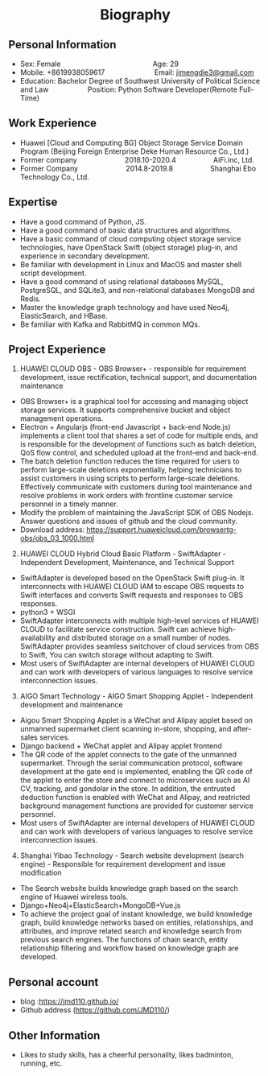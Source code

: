 <center>
<h1>Biography</h1>
</center>


## Personal Information

* Sex: Female &emsp;&emsp;&emsp;&emsp;&emsp;&emsp;&emsp;&emsp;&emsp;&emsp;&emsp;&emsp;&ensp; Age: 29
* Mobile: +8619938059617 &emsp;&emsp;&emsp;&emsp;&emsp;&emsp;&ensp; Email: jimengdie3@gmail.com
* Education: Bachelor Degree of Southwest University of Political Science and Law &emsp;&emsp;&emsp;&emsp;&emsp; Position: Python Software Developer(Remote Full-Time)

## Work Experience

* Huawei [Cloud and Computing BG] Object Storage Service Domain Program (Beijing Foreign Enterprise Deke Human Resource Co., Ltd.)
* Former company &emsp;&emsp;&emsp;&emsp;&emsp;&emsp;&ensp;2018.10-2020.4&emsp;&emsp;&emsp;&emsp;&emsp; AiFi.inc, Ltd. 
* Former Company &emsp;&emsp;&emsp;&emsp;&emsp;&emsp;&ensp;2014.8-2019.8&emsp;&emsp;&emsp;&emsp;&emsp; Shanghai Ebo Technology Co., Ltd.

## Expertise

* Have a good command of Python, JS.
* Have a good command of basic data structures and algorithms.
* Have a basic command of cloud computing object storage service technologies, have OpenStack Swift (object storage) plug-in, and experience in secondary development.
* Be familiar with development in Linux and MacOS and master shell script development.
* Have a good command of using relational databases MySQL, PostgreSQL, and SQLite3, and non-relational databases MongoDB and Redis.
* Master the knowledge graph technology and have used Neo4j, ElasticSearch, and HBase.
* Be familiar with Kafka and RabbitMQ in common MQs.

## Project Experience

1. HUAWEI CLOUD OBS - OBS Browser+ - responsible for requirement development, issue rectification, technical support, and documentation maintenance
* OBS Browser+ is a graphical tool for accessing and managing object storage services. It supports comprehensive bucket and object management operations.
* Electron + Angularjs (front-end Javascript + back-end Node.js) implements a client tool that shares a set of code for multiple ends, and is responsible for the development of functions such as batch deletion, QoS flow control, and scheduled upload at the front-end and back-end.
* The batch deletion function reduces the time required for users to perform large-scale deletions exponentially, helping technicians to assist customers in using scripts to perform large-scale deletions. Effectively communicate with customers during tool maintenance and resolve problems in work orders with frontline customer service personnel in a timely manner.
* Modify the problem of maintaining the JavaScript SDK of OBS Nodejs. Answer questions and issues of github and the cloud community.
* Download address: https://support.huaweicloud.com/browsertg-obs/obs_03_1000.html

2. HUAWEI CLOUD Hybrid Cloud Basic Platform - SwiftAdapter - Independent Development, Maintenance, and Technical Support
* SwiftAdapter is developed based on the OpenStack Swift plug-in. It interconnects with HUAWEI CLOUD IAM to escape OBS requests to Swift interfaces and converts Swift requests and responses to OBS responses.
* python3 + WSGI
* SwiftAdapter interconnects with multiple high-level services of HUAWEI CLOUD to facilitate service construction. Swift can achieve high-availability and distributed storage on a small number of nodes. SwiftAdapter provides seamless switchover of cloud services from OBS to Swift,
You can switch storage without adapting to Swift.
* Most users of SwiftAdapter are internal developers of HUAWEI CLOUD and can work with developers of various languages to resolve service interconnection issues.

3. AIGO Smart Technology - AIGO Smart Shopping Applet - Independent development and maintenance
* Aigou Smart Shopping Applet is a WeChat and Alipay applet based on unmanned supermarket client scanning in-store, shopping, and after-sales services.
* Django backend + WeChat applet and Alipay applet frontend 
* The QR code of the applet connects to the gate of the unmanned supermarket. Through the serial communication protocol, software development at the gate end is implemented, enabling the QR code of the applet to enter the store and connect to microservices such as AI CV, tracking, and gondolar in the store. In addition, the entrusted deduction function is enabled with WeChat and Alipay, and restricted background management functions are provided for customer service personnel.
* Most users of SwiftAdapter are internal developers of HUAWEI CLOUD and can work with developers of various languages to resolve service interconnection issues.

4. Shanghai Yibao Technology - Search website development (search engine) - Responsible for requirement development and issue modification
* The Search website builds knowledge graph based on the search engine of Huawei wireless tools.
* Django+Neo4j+ElasticSearch+MongoDB+Vue.js
* To achieve the project goal of instant knowledge, we build knowledge graph, build knowledge networks based on entities, relationships, and attributes, and improve related search and knowledge search from previous search engines. The functions of chain search, entity relationship filtering and workflow based on knowledge graph are developed.

## Personal account
* blog :https://jmd110.github.io/
* Github address (https://github.com/JMD110/)

## Other Information
* Likes to study skills, has a cheerful personality, likes badminton, running, etc.
